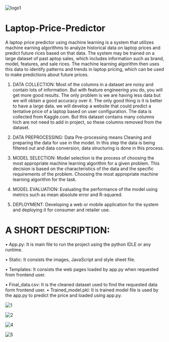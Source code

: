 ![logo1](https://user-images.githubusercontent.com/56357173/213859411-2e355957-a080-47e2-9db6-f97efe43070b.png)

# Laptop-Price-Predictor

A laptop price predictor using machine learning is a system that utilizes machine earning algorithms to analyze historical data on laptop prices and predict future rices based on that data. The system may be trained on a large dataset of past aptop sales, which includes information such as brand, model, features, and sale rices. The machine learning algorithm then uses this data to identify patterns and
trends in laptop pricing, which can be used to make predictions about future prices.

1. DATA COLLECTION: 
Most of the columns in a dataset are noisy and contain lots of information. But with feature engineering you do, you will get more good results. The only problem is we are having less data but we will obtain a good accuracy over it. The only good thing is it is better to have a large data. we will develop a website that could predict a tentative price of a laptop based on user configuration. The data is collected from Kaggle.com. But this dataset contains many columns hich are not need to add in project, so these columns removed from the dataset.

2. DATA PREPROCESSING:
Data Pre-processing means Cleaning and preparing the data for use in the model.
In this step the data is being filtered out and data conversion, data structuring is done in this process.

3. MODEL SELECTION:
Model selection is the process of choosing the most appropriate machine learning algorithm for a given problem. This decision is based on the characteristics of the data and the specific requirements of the problem.
Choosing the most appropriate machine learning algorithm for the task.

4. MODEL EVALUATION:
Evaluating the performance of the model using metrics such as mean absolute error and R-squared.

5. DEPLOYMENT:
Developing a web or mobile application for the system and deploying it for consumer and retailer use.

# A SHORT DESCRIPTION:
• App.py:
It is main file to run the project using the python IDLE or any runtime.

• Static:
It consists the images, JavaScript and style sheet file.

• Templates:
It consists the web pages loaded by app.py when requested from frontend user.

• Final_data.csv:
It is the cleaned dataset used to find the requested data form frontend user.
• Trained_model.pkl:
It is trained model file is used by the app.py to predict the price and loaded
using app.py.

![1](https://user-images.githubusercontent.com/56357173/213859374-802bf01c-7bc9-4217-88a6-e7ac12a873a5.png)

![2](https://user-images.githubusercontent.com/56357173/213859377-974b3082-8fc8-432d-9c72-11dc1d92c478.png)

![4](https://user-images.githubusercontent.com/56357173/213859381-38e09952-fa61-444d-b65f-d1ee6d9929aa.png)

![5](https://user-images.githubusercontent.com/56357173/213859383-de1092f0-9ee4-4bfc-ae9f-19c13249ac22.png)



